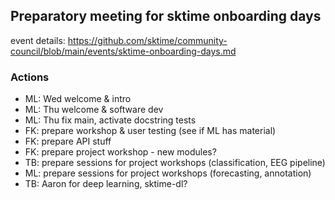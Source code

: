 ## Preparatory meeting for sktime onboarding days

event details: https://github.com/sktime/community-council/blob/main/events/sktime-onboarding-days.md

### Actions
* ML: Wed welcome & intro
* ML: Thu welcome & software dev
* ML: Thu fix main, activate docstring tests
* FK: prepare  workshop & user testing (see if ML has material)
* FK: prepare API stuff
* FK: prepare project workshop - new modules?
* TB: prepare sessions for project workshops (classification, EEG pipeline)
* ML: prepare sessions for project workshops (forecasting, annotation)
* TB: Aaron for deep learning, sktime-dl?

